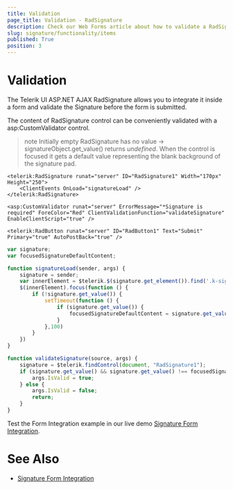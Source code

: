 ```yaml
---
title: Validation
page_title: Validation - RadSignature
description: Check our Web Forms article about how to validate a RadSignature.
slug: signature/functionality/items
published: True
position: 3
---
```


# Validation

The Telerik UI ASP.NET AJAX RadSignature allows you to integrate it inside a form and validate the Signature before the form is submitted.

The content of RadSignature control can be conveniently validated with a asp:CustomValidator control.

>note Initially empty RadSignature has no value -> signatureObject.get_value() returns *undefined*. When the control is focused it gets a default value representing the blank background of the signature pad.

````ASPX
<telerik:RadSignature runat="server" ID="RadSignature1" Width="170px" Height="250">
    <ClientEvents OnLoad="signatureLoad" />
</telerik:RadSignature>

<asp:CustomValidator runat="server" ErrorMessage="*Signature is required" ForeColor="Red" ClientValidationFunction="validateSignature" EnableClientScript="true" />

<telerik:RadButton runat="server" ID="RadButton1" Text="Submit" Primary="true" AutoPostBack="true" />
````

````JavaScript
var signature;
var focusedSignatureDefaultContent;

function signatureLoad(sender, args) {
    signature = sender;
    var innerElement = $telerik.$(signature.get_element()).find('.k-signature-canvas')[0];
    $(innerElement).focus(function () {
        if (!signature.get_value()) {
            setTimeout(function () {
                if (signature.get_value()) {
                    focusedSignatureDefaultContent = signature.get_value();
                }
            },100)
        }
    })
}

function validateSignature(source, args) {
    signature = $telerik.findControl(document, "RadSignature1");
    if (signature.get_value() && signature.get_value() !== focusedSignatureDefaultContent) {
        args.IsValid = true;
    } else {
        args.IsValid = false;
        return;
    }
}
````


Test the Form Integration example in our live demo [Signature Form Integration](https://demos.telerik.com/aspnet-ajax/signature/formintegration/defaultcs.aspx).

# See Also

 * [Signature Form Integration](https://demos.telerik.com/aspnet-ajax/signature/formintegration/defaultcs.aspx)


